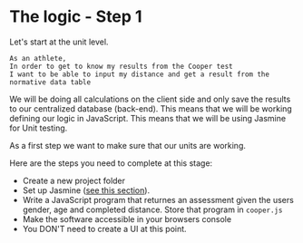 # The logic - Step 1
Let's start at the unit level. 

```
As an athlete,
In order to get to know my results from the Cooper test
I want to be able to input my distance and get a result from the normative data table
```

We will be doing all calculations on the client side and only save the results to our centralized database (back-end). This means that we will be working defining our logic in JavaScript. This means that we will be using Jasmine for Unit testing. 

As a first step we want to make sure that our units are working. 

Here are the steps you need to complete at this stage:
* Create a new project folder
* Set up Jasmine ([see this section](bmi_challenge/jasmine_set_up.html)).
* Write a JavaScript program that returnes an assessment given the users gender, age and completed distance. Store that program in `cooper.js`
* Make the software accessible in your browsers console
* You DON'T need to create a UI at this point.





